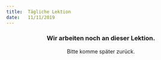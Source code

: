 ```yaml
---
title:  Tägliche Lektion
date:   11/11/2019
---
```


### <center>Wir arbeiten noch an dieser Lektion.</center>
<center>Bitte komme später zurück.</center>